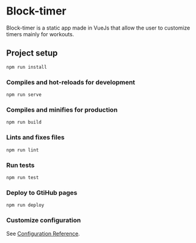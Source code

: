# Block-timer

Block-timer is a static app made in VueJs that allow the user to customize timers mainly for workouts.

## Project setup
```
npm run install
```

### Compiles and hot-reloads for development
```
npm run serve
```

### Compiles and minifies for production
```
npm run build
```

### Lints and fixes files
```
npm run lint
```

### Run tests
```
npm run test
```

### Deploy to GtiHub pages
```
npm run deploy
```

### Customize configuration
See [Configuration Reference](https://cli.vuejs.org/config/).
